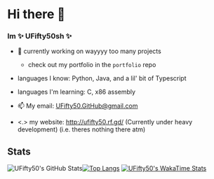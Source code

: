 # Hi there 👋
### Im **✨ UFifty50sh ✨**

- 🔭  currently working on wayyyy too many projects
  - check out my portfolio in the ``portfolio`` repo
- languages I know: Python, Java, and a lil' bit of Typescript
- languages I'm learning: C, x86 assembly

- 📫 My email: UFifty50.GitHub@gmail.com

- <.> my website: http://ufifty50.rf.gd/ (Currently under heavy development) (i.e. theres nothing there atm)

## Stats

![UFifty50's GitHub Stats](https://github-readme-stats.vercel.app/api?username=UFifty50&show_icons=true&theme=algolia)[![Top Langs](https://github-readme-stats.vercel.app/api/top-langs/?username=UFifty50&show_icons=true&theme=algolia&layout=compact)]()
[![UFifty50's WakaTime Stats](https://github-readme-stats.vercel.app/api/wakatime?username=UFifty50sh)]()
